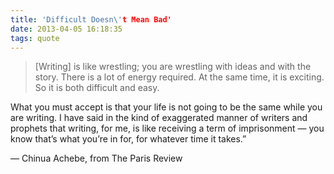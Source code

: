 ```yaml
---
title: 'Difficult Doesn\'t Mean Bad' 
date: 2013-04-05 16:18:35
tags: quote
---
```


> [Writing] is like wrestling; you are wrestling with ideas and with the story. There is a lot of energy required. At the same time, it is exciting. So it is both difficult and easy. 

What you must accept is that your life is not going to be the same while you are writing. I have said in the kind of exaggerated manner of writers and prophets that writing, for me, is like receiving a term of imprisonment — you know that’s what you’re in for, for whatever time it takes.” 

— Chinua Achebe, from The Paris Review

